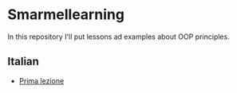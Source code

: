 # Smarmellearning

In this repository I'll put lessons ad examples about OOP principles.

## Italian
- [Prima lezione](/it/lezione_1/lezione_1.md)
